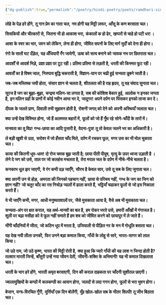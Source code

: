 ```yaml
---
{"dg-publish":true,"permalink":"/poetry/hindi-poetry/poets/ramdhari-singh-dinkar/neel-kusum/05-lohe-ke-ped-hare-honge/"}
---
```




**लोहे के पेड़ हरे होंगे,**
**तू गान प्रेम का गाता चल,**
**नम होगी यह मिट्टी ज़रूर,**
**आँसू के कण बरसाता चल।**

**सिसकियों और चीत्कारों से,**
**जितना भी हो आकाश भरा,**
**कंकालों क हो ढेर,**
**खप्परों से चाहे हो पटी धरा ।**

**आशा के स्वर का भार,**
**पवन को लेकिन, लेना ही होगा,**
**जीवित सपनों के लिए मार्ग**
**मुर्दों को देना ही होगा।**

**रंगो के सातों घट उँड़ेल,**
**यह अँधियारी रँग जायेगी,**
**ऊषा को सत्य बनाने को**
**जावक नभ पर छितराता चल।**

**आदर्शों से आदर्श भिड़े,**
**प्रज्ञा प्रज्ञा पर टूट रही।**
**प्रतिमा प्रतिमा से लड़ती है,**
**धरती की किस्मत फूट रही।**

**आवर्तों का है विषम जाल,**
**निरुपाय बुद्धि चकराती है,**
**विज्ञान-यान पर चढी हुई**
**सभ्यता डूबने जाती है।**

**जब-जब मस्तिष्क जयी होता,**
**संसार ज्ञान से चलता है,**
**शीतलता की है राह हृदय,**
**तू यह संवाद सुनाता चल।**

**सूरज है जग का बुझा-बुझा,**
**चन्द्रमा मलिन-सा लगता है,**
**सब की कोशिश बेकार हुई,**
**आलोक न इनका जगता है,**
**इन मलिन ग्रहों के प्राणों में**
**कोई नवीन आभा भर दे,**
**जादूगर! अपने दर्पण पर**
**घिसकर इनको ताजा कर दे।**

**दीपक के जलते प्राण,**
**दिवाली तभी सुहावन होती है,**
**रोशनी जगत् को देने को**
**अपनी अस्थियाँ जलाता चल।**

**क्या उन्हें देख विस्मित होना,**
**जो हैं अलमस्त बहारों में,**
**फूलों को जो हैं गूँथ रहे**
**सोने-चाँदी के तारों में।**

**मानवता का तू विप्र!**
**गन्ध-छाया का आदि पुजारी है,**
**वेदना-पुत्र! तू तो केवल**
**जलने भर का अधिकारी है।**

**ले बड़ी खुशी से उठा,**
**सरोवर में जो हँसता चाँद मिले,**
**दर्पण में रचकर फूल,**
**मगर उस का भी मोल चुकाता चल।**

**काया की कितनी धूम-धाम!**
**दो रोज चमक बुझ जाती है;**
**छाया पीती पीयुष,**
**मृत्यु के उपर ध्वजा उड़ाती है ।**
**लेने दे जग को उसे,**
**ताल पर जो कलहंस मचलता है,**
**तेरा मराल जल के दर्पण**
**में नीचे-नीचे चलता है।**

**कनकाभ धूल झर जाएगी,**
**वे रंग कभी उड़ जाएँगे,**
**सौरभ है केवल सार, उसे**
**तू सब के लिए जुगाता चल।**

**क्या अपनी उन से होड़,**
**अमरता की जिनको पहचान नहीं,**
**छाया से परिचय नहीं,**
**गन्ध के जग का जिन को ज्ञान नहीं?**
**जो चतुर चाँद का रस निचोड़**
**प्यालों में ढाला करते हैं,**
**भट्ठियाँ चढाकर फूलों से**
**जो इत्र निकाला करते हैं।**

**ये भी जाएँगे कभी, मगर,**
**आधी मनुष्यतावालों पर,**
**जैसे मुसकाता आया है,**
**वैसे अब भी मुसकाता चल।**

**सभ्यता-अंग पर क्षत कराल,**
**यह अर्थ-मानवों का बल है,**
**हम रोकर भरते उसे,**
**हमारी आँखों में गंगाजल है।**
**शूली पर चढ़ा मसीहा को**
**वे फूल नहीं समाते हैं**
**हम शव को जीवित करने को**
**छायापुर में ले जाते हैं।**

**भींगी चाँदनियों में जीता,**
**जो कठिन धूप में मरता है,**
**उजियाली से पीड़ित नर के**
**मन में गोधूलि बसाता चल।**

**यह देख नयी लीला उनकी,**
**फिर उनने बड़ा कमाल किया,**
**गाँधी के लोहू से सारे,**
**भारत-सागर को लाल किया।**

**जो उठे राम, जो उठे कृष्ण,**
**भारत की मिट्टी रोती है,**
**क्या हुआ कि प्यारे गाँधी की**
**यह लाश न जिन्दा होती है?**
**तलवार मारती जिन्हें,**
**बाँसुरी उन्हें नया जीवन देती,**
**जीवनी-शक्ति के अभिमानी!**
**यह भी कमाल दिखलाता चल।**

**धरती के भाग हरे होंगे,**
**भारती अमृत बरसाएगी,**
**दिन की कराल दाहकता पर**
**चाँदनी सुशीतल छाएगी।**

**ज्वालामुखियों के कण्ठों में**
**कलकण्ठी का आसन होगा,**
**जलदों से लदा गगन होगा,**
**फूलों से भरा भुवन होगा।**

**बेजान, यन्त्र-विरचित गूँगी,**
**मूर्त्तियाँ एक दिन बोलेंगी,**
**मुँह खोल-खोल सब के भीतर**
**शिल्पी! तू जीभ बिठाता चल।**